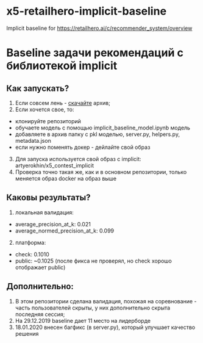# x5-retailhero-implicit-baseline
Implicit baseline for https://retailhero.ai/c/recommender_system/overview

# Baseline задачи рекомендаций с библиотекой implicit

## Как запускать?
1. Если совсем лень - [скачайте](https://drive.google.com/open?id=18Qr2rnccu5KpnybWo3PbgWn9ZXPu_whZ) архив;
2. Если хочется свое, то:
  - клонируйте репозиторий
  - обучаете модель с помощью implicit_baseline_model.ipynb модель
  - добавляете в архив папку с pkl моделью, server.py, helpers.py, metadata.json
  - если нужно поменять докер - дейлайте свой образ
3. Для запуска используется свой образ с implicit: artyerokhin/x5_contest_implicit
4. Проверка точно такая же, как и в основном репозитории, только меняется образ docker на образ выше

## Каковы результаты?
1. локальная валидация:
  - average_precision_at_k: 0.021
  - average_normed_precision_at_k: 0.099
2. платформа:
  - check: 0.1010
  - public: ~0.1025 (после фикса не проверял, но check хорошо отображает public)

## Дополнительно:
1. В этом репозитории сделана валидация, похожая на соревнование - часть пользователей скрыты, у них дополнительно скрыта последняя сессия;
2. На 29.12.2019 baseline дает 11 место на лидерборде
3. 18.01.2020 внесен багфикс (в server.py), который улучшает качество решения
